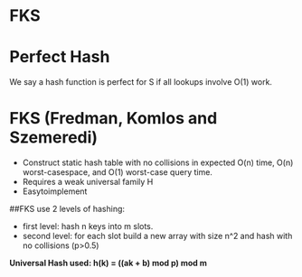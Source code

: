 FKS
===

# Perfect Hash
We say a hash function is perfect for S if all lookups involve O(1) work.

# FKS (Fredman, Komlos and Szemeredi)
* Construct static hash table with no collisions in expected O(n) time,
O(n) worst-casespace, and O(1) worst-case query time.
* Requires a weak universal family H
* Easytoimplement

##FKS use 2 levels of hashing:
* first level: hash n keys into m slots.
* second level: for each slot build a new array with size n^2 and hash with no collisions (p>0.5)

**Universal Hash used:
h(k) = ((ak + b) mod p) mod m**